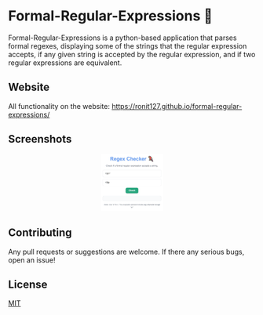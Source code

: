 # Formal-Regular-Expressions 🦜

Formal-Regular-Expressions is a python-based application that parses formal regexes, displaying some of the strings that the regular expression accepts, if any given string is accepted by the regular expression, and if two regular expressions are equivalent.

## Website

All functionality on the website: https://ronit127.github.io/formal-regular-expressions/

## Screenshots

<p align="center">
  <img src="assets/image.png" style="width: 25%; height: auto;">
</p>

## Contributing

Any pull requests or suggestions are welcome. If there any serious bugs, open an issue!

## License

[MIT](https://choosealicense.com/licenses/mit/)
